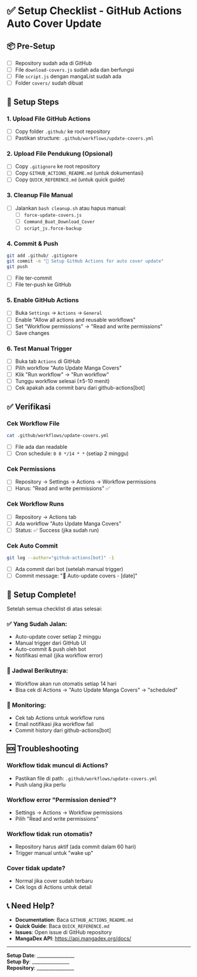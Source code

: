 # ✅ Setup Checklist - GitHub Actions Auto Cover Update

## 📦 Pre-Setup

- [ ] Repository sudah ada di GitHub
- [ ] File `download-covers.js` sudah ada dan berfungsi
- [ ] File `script.js` dengan mangaList sudah ada
- [ ] Folder `covers/` sudah dibuat

## 🚀 Setup Steps

### 1. Upload File GitHub Actions
- [ ] Copy folder `.github/` ke root repository
- [ ] Pastikan structure: `.github/workflows/update-covers.yml`

### 2. Upload File Pendukung (Opsional)
- [ ] Copy `.gitignore` ke root repository
- [ ] Copy `GITHUB_ACTIONS_README.md` (untuk dokumentasi)
- [ ] Copy `QUICK_REFERENCE.md` (untuk quick guide)

### 3. Cleanup File Manual
- [ ] Jalankan `bash cleanup.sh` atau hapus manual:
  - [ ] `force-update-covers.js`
  - [ ] `Command_Buat_Download_Cover`
  - [ ] `script_js.force-backup`

### 4. Commit & Push
```bash
git add .github/ .gitignore
git commit -m "🤖 Setup GitHub Actions for auto cover update"
git push
```
- [ ] File ter-commit
- [ ] File ter-push ke GitHub

### 5. Enable GitHub Actions
- [ ] Buka `Settings` → `Actions` → `General`
- [ ] Enable "Allow all actions and reusable workflows"
- [ ] Set "Workflow permissions" → "Read and write permissions"
- [ ] Save changes

### 6. Test Manual Trigger
- [ ] Buka tab `Actions` di GitHub
- [ ] Pilih workflow "Auto Update Manga Covers"
- [ ] Klik "Run workflow" → "Run workflow"
- [ ] Tunggu workflow selesai (±5-10 menit)
- [ ] Cek apakah ada commit baru dari github-actions[bot]

## ✅ Verifikasi

### Cek Workflow File
```bash
cat .github/workflows/update-covers.yml
```
- [ ] File ada dan readable
- [ ] Cron schedule: `0 0 */14 * *` (setiap 2 minggu)

### Cek Permissions
- [ ] Repository → Settings → Actions → Workflow permissions
- [ ] Harus: "Read and write permissions" ✅

### Cek Workflow Runs
- [ ] Repository → Actions tab
- [ ] Ada workflow "Auto Update Manga Covers"
- [ ] Status: ✅ Success (jika sudah run)

### Cek Auto Commit
```bash
git log --author="github-actions[bot]" -1
```
- [ ] Ada commit dari bot (setelah manual trigger)
- [ ] Commit message: "🤖 Auto-update covers - [date]"

## 🎉 Setup Complete!

Setelah semua checklist di atas selesai:

### ✅ Yang Sudah Jalan:
- Auto-update cover setiap 2 minggu
- Manual trigger dari GitHub UI
- Auto-commit & push oleh bot
- Notifikasi email (jika workflow error)

### 📅 Jadwal Berikutnya:
- Workflow akan run otomatis setiap 14 hari
- Bisa cek di Actions → "Auto Update Manga Covers" → "scheduled"

### 🔔 Monitoring:
- Cek tab Actions untuk workflow runs
- Email notifikasi jika workflow fail
- Commit history dari github-actions[bot]

## 🆘 Troubleshooting

### Workflow tidak muncul di Actions?
- Pastikan file di path: `.github/workflows/update-covers.yml`
- Push ulang jika perlu

### Workflow error "Permission denied"?
- Settings → Actions → Workflow permissions
- Pilih "Read and write permissions"

### Workflow tidak run otomatis?
- Repository harus aktif (ada commit dalam 60 hari)
- Trigger manual untuk "wake up"

### Cover tidak update?
- Normal jika cover sudah terbaru
- Cek logs di Actions untuk detail

## 📞 Need Help?

- **Documentation**: Baca `GITHUB_ACTIONS_README.md`
- **Quick Guide**: Baca `QUICK_REFERENCE.md`
- **Issues**: Open issue di GitHub repository
- **MangaDex API**: https://api.mangadex.org/docs/

---

**Setup Date**: ________________  
**Setup By**: ________________  
**Repository**: ________________
